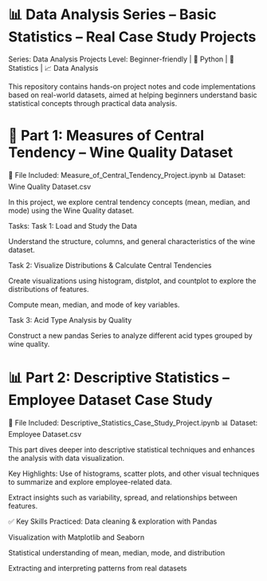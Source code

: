# 📊 Data Analysis Series – Basic Statistics – Real Case Study Projects
Series: Data Analysis Projects
Level: Beginner-friendly | 📁 Python | 🧮 Statistics | 📈 Data Analysis

This repository contains hands-on project notes and code implementations based on real-world datasets, aimed at helping beginners understand basic statistical concepts through practical data analysis.

# 🧩 Part 1: Measures of Central Tendency – Wine Quality Dataset
📂 File Included: Measure_of_Central_Tendency_Project.ipynb
📊 Dataset: Wine Quality Dataset.csv

In this project, we explore central tendency concepts (mean, median, and mode) using the Wine Quality dataset.

Tasks:
Task 1: Load and Study the Data

Understand the structure, columns, and general characteristics of the wine dataset.

Task 2: Visualize Distributions & Calculate Central Tendencies

Create visualizations using histogram, distplot, and countplot to explore the distributions of features.

Compute mean, median, and mode of key variables.

Task 3: Acid Type Analysis by Quality

Construct a new pandas Series to analyze different acid types grouped by wine quality.

# 📊 Part 2: Descriptive Statistics – Employee Dataset Case Study
📂 File Included: Descriptive_Statistics_Case_Study_Project.ipynb
📊 Dataset: Employee Dataset.csv

This part dives deeper into descriptive statistical techniques and enhances the analysis with data visualization.

Key Highlights:
Use of histograms, scatter plots, and other visual techniques to summarize and explore employee-related data.

Extract insights such as variability, spread, and relationships between features.

✅ Key Skills Practiced:
Data cleaning & exploration with Pandas

Visualization with Matplotlib and Seaborn

Statistical understanding of mean, median, mode, and distribution

Extracting and interpreting patterns from real datasets

